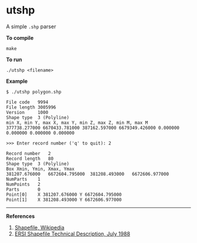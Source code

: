 # utshp

A simple `.shp` parser

**To compile**
```
make
```

**To run**
```
./utshp <filename>
```

**Example**
```
$ ./utshp polygon.shp

File code  	9994
File length	3005996
Version    	1000
Shape type 	3 (Polyline)
min X, min Y, max X, max Y, min Z, max Z, min M, max M
377738.277000 6670433.781000 387162.597000 6679349.426000 0.000000 0.000000 0.000000 0.000000

>>> Enter record number ('q' to quit): 2

Record number	2
Record length	80
Shape type 	3 (Polyline)
Box Xmin, Ymin, Xmax, Ymax
381207.676000	6672604.795000	381208.493000	6672606.977000
NumParts	1
NumPoints	2
Parts    	0
Point[0]	X 381207.676000	Y 6672604.795000
Point[1]	X 381208.493000	Y 6672606.977000
```
***

**References**
1. [Shapefile, Wikipedia](https://en.wikipedia.org/wiki/Shapefile)
2. [ERSI Shapefile Technical Description, July 1988](https://www.esri.com/library/whitepapers/pdfs/shapefile.pdf)
